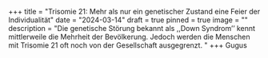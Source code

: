 +++
title = "Trisomie 21: Mehr als nur ein genetischer Zustand eine Feier der Individualität"
date = "2024-03-14"
draft = true
pinned = true
image = ""
description = "Die genetische Störung bekannt als ,,Down Syndrom’’ kennt mittlerweile die Mehrheit der Bevölkerung. Jedoch werden die Menschen mit Trisomie 21 oft noch von der Gesellschaft ausgegrenzt. "
+++
Gugus